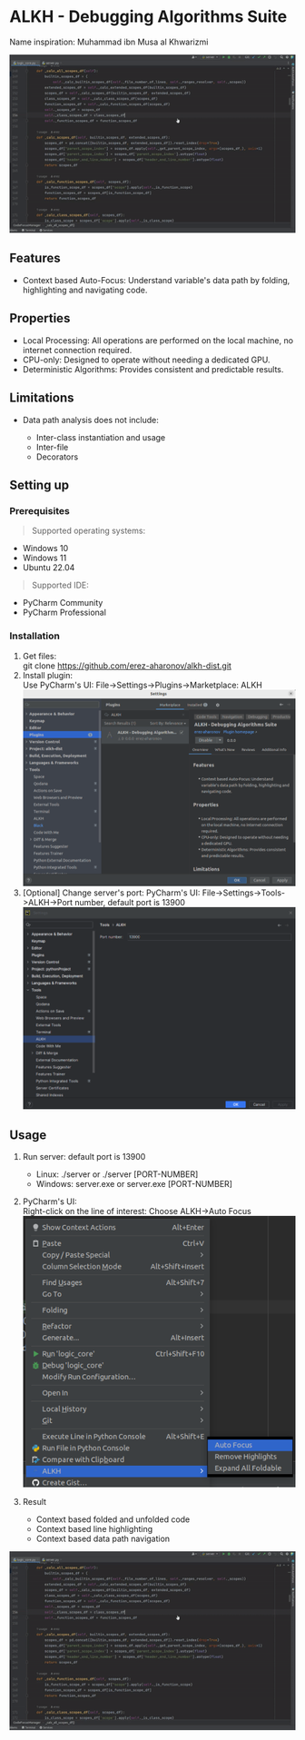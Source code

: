 # ALKH - Debugging Algorithms Suite
Name inspiration: Muhammad ibn Musa al Khwarizmi

![](https://github.com/erez-aharonov/alkh-dist/blob/main/readme_files/auto-focus.gif?raw=true)
<h2>Features</h2>
<ul>
    <li>Context based Auto-Focus: Understand variable's data path by folding, highlighting and navigating code.</li>
</ul>
<h2>Properties</h2>
<ul>
<li>Local Processing: All operations are performed on the local machine, no internet connection required.</li>
    <li>CPU-only: Designed to operate without needing a dedicated GPU.</li>  
    <li>Deterministic Algorithms: Provides consistent and predictable results.</li>
</ul>
<h2>Limitations</h2>
<ul>
    <li>Data path analysis does not include:</li>
        <ul>
            <li>Inter-class instantiation and usage</li>
            <li>Inter-file</li>
            <li>Decorators</li>
        </ul>    
</ul>

## Setting up
### Prerequisites 
> Supported operating systems:
<ul>
    <li>Windows 10</li>
    <li>Windows 11</li>
    <li>Ubuntu 22.04</li>
</ul>

> Supported IDE:
<ul>
    <li>PyCharm Community</li>
    <li>PyCharm Professional</li>
</ul>

### Installation
1. Get files: <br> 
git clone https://github.com/erez-aharonov/alkh-dist.git
2. Install plugin: 
<br>Use PyCharm's UI: File->Settings->Plugins->Marketplace: ALKH
![](https://github.com/erez-aharonov/alkh-dist/blob/main/readme_files/pycharm_installation.png?raw=true)
3. [Optional] Change server's port: PyCharm's UI: File->Settings->Tools->ALKH->Port number, default port is 13900
![](https://github.com/erez-aharonov/alkh-dist/blob/main/readme_files/port_setting.png?raw=true)

## Usage
1. Run server: default port is 13900
    <ul>
        <li>Linux: ./server or ./server [PORT-NUMBER]</li>
        <li>Windows: server.exe or server.exe [PORT-NUMBER]</li>
    </ul>

2. PyCharm's UI:<br>
Right-click on the line of interest: Choose ALKH->Auto Focus
![](https://github.com/erez-aharonov/alkh-dist/blob/main/readme_files/popup-menu.png?raw=true)
3. Result
    <ul>
        <li>Context based folded and unfolded code</li>
        <li>Context based line highlighting</li>
        <li>Context based data path navigation</li>
    </ul>
![](https://github.com/erez-aharonov/alkh-dist/blob/main/readme_files/auto-focus.gif?raw=true)


